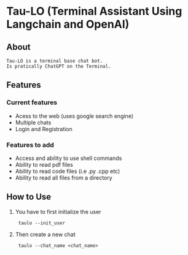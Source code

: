 # Tau-LO (Terminal Assistant Using Langchain and OpenAI)

## About

    Tau-LO is a terminal base chat bot. 
    Is pratically ChatGPT on the Terminal.

## Features

### Current features

* Acess to the web (uses google search engine)
* Multiple chats
* Login and Registration

### Features to add

* Access and ability to use shell commands
* Ability to read pdf files
* Ability to read code files (i.e .py .cpp etc)
* Ability to read all files from a directory

## How to Use

1. You have to first initialize the user

        taulo --init_user

2. Then create a new chat

        taulo --chat_name <chat_name>
